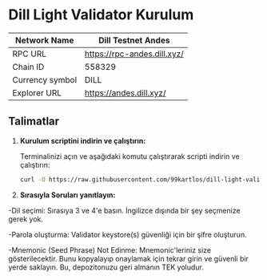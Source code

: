 # Dill Light Validator Kurulum 

| Network Name | Dill Testnet Andes |
| --- | --- |
| RPC URL | https://rpc-andes.dill.xyz/ |
| Chain ID | 558329 |
| Currency symbol | DILL |
| Explorer URL | https://andes.dill.xyz/ |

## Talimatlar

1. **Kurulum scriptini indirin ve çalıştırın:**

   Terminalinizi açın ve aşağıdaki komutu çalıştırarak scripti indirin ve çalıştırın:

   ```sh
   curl -O https://raw.githubusercontent.com/99kartlos/dill-light-validator-setup/main/setup_light_validator.sh && chmod +x setup_light_validator.sh && ./setup_light_validator.sh


2. **Sırasıyla Soruları yanıtlayın:**

-Dil seçimi: Sırasıya 3 ve 4'e basın. İngilizce dışında bir şey seçmenize gerek yok.

-Parola oluşturma: Validator keystore(s) güvenliği için bir şifre oluşturun.

-Mnemonic (Seed Phrase) Not Edinme: Mnemonic'leriniz size gösterilecektir. Bunu kopyalayıp onaylamak için tekrar girin ve güvenli bir yerde saklayın. Bu, depozitonuzu geri almanın TEK yoludur.



